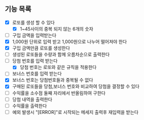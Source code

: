 ## 기능 목록

- [x] 로또를 생성 할 수 있다
  - [x] 1~45사이의 중복 되지 않는 6개의 숫자
- [ ] 구입 금액을 입력받는다
- [x] 1,000원 단위로 입력 받고 1,000원으로 나누어 떨어져야 한다
- [x] 구입 금액만큼 로또를 생성한다
- [ ] 생성된 로또들을 수량과 함께 오름차순으로 출력한다
- [ ] 당첨 번호를 입력 받는다
  - [x] 당첨 번호는 로또와 같은 규칙을 적용한다
- [ ] 보너스 번호를 입력 받는다
- [x] 보너스 번호는 당첨번호들과 중복될 수 없다
- [x] 구매된 로또들을 당첨,보너스 번호와 비교하여 당첨을 결정할 수 있다
- [ ] 수익률을 소수점 둘째 자리에서 반올림하여 구한다
- [ ] 당첨 내역을 출력한다
- [ ] 수익률을 출력한다
- [ ] 예외 발생시 "[ERROR]"로 시작되는 메세지 출력후 재입력을 받는다
